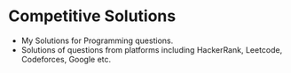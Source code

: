 # Competitive Solutions
- My Solutions for Programming questions.
- Solutions of questions from platforms including HackerRank, Leetcode, Codeforces, Google etc.
